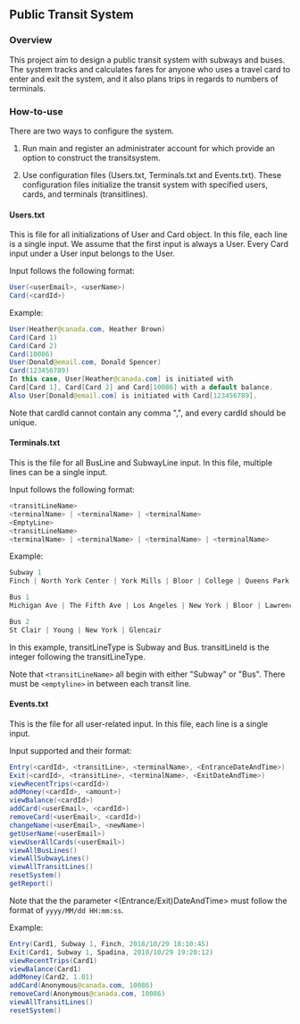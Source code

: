 ## Public Transit System

### Overview

This project aim to design a public transit system with subways and buses. The system tracks and calculates fares for anyone who uses a travel card to enter and exit the system, and it also plans trips in regards to numbers of terminals.

### How-to-use

There are two ways to configure the system.

1. Run main and register an administrater account for which provide an option to construct the transitsystem.

2. Use configuration files (Users.txt, Terminals.txt and Events.txt). These configuration files initialize the transit system with specified users, cards, and terminals (transitlines). 

#### Users.txt

This is file for all initializations of User and Card object. In this file, each line is a single input.
We assume that the first input is always a User. Every Card input under a User input belongs to the User.

Input follows the following format:

``` Java
User(<userEmail>, <userName>)
Card(<cardId>)
```

Example:
``` Java
User(Heather@canada.com, Heather Brown)
Card(Card 1)
Card(Card 2)
Card(10086)
User(Donald@email.com, Donald Spencer)
Card(123456789)
In this case, User[Heather@canada.com] is initiated with
Card[Card 1], Card[Card 2] and Card[10086] with a default balance.
Also User[Donald@email.com] is initiated with Card[123456789].
```

Note that cardId cannot contain any comma ",", and every cardId should be unique.



#### Terminals.txt

This is the file for all BusLine and SubwayLine input. In this file, multiple lines can be a single input.

Input follows the following format:
``` Java
<transitLineName>
<terminalName> | <terminalName> | <terminalName>
<EmptyLine>
<transitLineName>
<terminalName> | <terminalName> | <terminalName> | <terminalName>
```
Example:
``` Java
Subway 1
Finch | North York Center | York Mills | Bloor | College | Queens Park | Spadina

Bus 1
Michigan Ave | The Fifth Ave | Los Angeles | New York | Bloor | Lawrence Ave West

Bus 2
St Clair | Young | New York | Glencair
```
In this example, transitLineType is Subway and Bus. transitLineId is the integer following the transitLineType.

Note that `<transitLineName>` all begin with either "Subway" or "Bus".
There must be `<emptyline>` in between each transit line.



#### Events.txt

This is the file for all user-related input. In this file, each line is a single input.

Input supported and their format:
``` Java
Entry(<cardId>, <transitLine>, <terminalName>, <EntranceDateAndTime>)
Exit(<cardId>, <transitLine>, <terminalName>, <ExitDateAndTime>)
viewRecentTrips(<cardId>)
addMoney(<cardId>, <amount>)
viewBalance(<cardId>)
addCard(<userEmail>, <cardId>)
removeCard(<userEmail>, <cardId>)
changeName(<userEmail>, <newName>)
getUserName(<userEmail>)
viewUserAllCards(<userEmail>)
viewAllBusLines()
viewAllSubwayLines()
viewAllTransitLines()
resetSystem()
getReport()
```
Note that the the parameter <(Entrance/Exit)DateAndTime> must follow the format of `yyyy/MM/dd HH:mm:ss`.

Example:

``` Java
Entry(Card1, Subway 1, Finch, 2018/10/29 18:10:45)
Exit(Card1, Subway 1, Spadina, 2018/10/29 19:20:12)
viewRecentTrips(Card1)
viewBalance(Card1)
addMoney(Card2, 1.01)
addCard(Anonymous@canada.com, 10086)
removeCard(Anonymous@canada.com, 10086)
viewAllTransitLines()
resetSystem()
```

